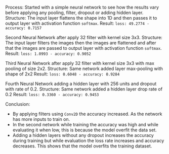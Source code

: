 Process:
Started with a simple neural network to see how the results vary before applying any pooling, filter, dropout or adding hidden layer.
Structure: The input layer flattens the shape into 1D and then passes it to output layer with activation function `softmax`.
Result: `loss: 49.2774 - accuracy: 0.7157`

Second Neural Network after apply 32 filter with kernel size 3x3.
Structure: The input layer filters the images then the images are flattened and after that the images are passed to output layer with activation function `softmax`.
Result: `loss: 1.0993 - accuracy: 0.9052`

Third Neural Network after apply 32 filter with kernel size 3x3 with max pooling of size 2x2.
Structure: Same network added layer max-pooling with shape of 2x2
Result: `loss: 0.6048 - accuracy: 0.9284`

Fourth Neural Network adding a hidden layer with 256 units and dropout with rate of 0.2.
Structure: Same network added a hidden layer  drop rate of 0.2 
Result: `loss: 0.3360 - accuracy: 0.9453`

Conclusion:
+ By applying filters using `Conv2D` the accuracy increased. As the network has more inputs to train on. 
+ In the second network while training the accuracy was high and while evaluating it when low, this is because the model overfit the data set.
+ Adding a hidden layers without any dropout increases the accuracy during training but while evaluation the loss rate increases and accuracy decreases. This shows that the model overfits the training dataset.
